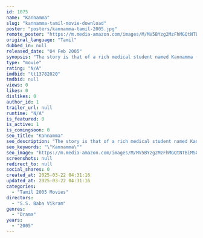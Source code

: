 ```yaml
---
id: 1075
name: "Kannamma"
slug: "kannamma-tamil-movie-download"
poster: "posters/kannamma-tamil-2005.jpg"
remote_poster: "https://m.media-amazon.com/images/M/MV5BYzg2MzFhMGQtNTBiMS00NjFhLThmNTktZDhiZGVmMzAyMTA5XkEyXkFqcGdeQXVyMTEzNzg0Mjkx._V1_SX300.jpg"
original_language: "Tamil"
dubbed_in: null
released_date: "04 Feb 2005"
synopsis: "The story is that of a rich medical student named Kannamma (Meena), who falls in love with Anandan (Prem Kumar) after he saves her from an acid attack by her driver Babu (Karate Raja). Anand's friend Madan (Bose Venkat) becomes Ka..."
type: "movie"
rating: "N/A"
imdbid: "tt13782020"
tmdbid: null
views: 0
likes: 0
dislikes: 0
author_id: 1
trailer_url: null
runtime: "N/A"
is_featured: 0
is_active: 1
is_comingsoon: 0
seo_title: "Kannamma"
seo_description: "The story is that of a rich medical student named Kannamma (Meena), who falls in love with Anandan (Prem Kumar) after he saves her from an acid attack by her driver Babu (Karate Raja). Anand's friend Madan (Bose Venkat) becomes Ka..."
seo_keywords: "\"Kannamma\""
seo_image: "https://m.media-amazon.com/images/M/MV5BYzg2MzFhMGQtNTBiMS00NjFhLThmNTktZDhiZGVmMzAyMTA5XkEyXkFqcGdeQXVyMTEzNzg0Mjkx._V1_SX300.jpg"
screenshots: null
redirect_to: null
social_shares: 0
created_at: 2025-03-22 04:31:16
updated_at: 2025-03-22 04:31:16
categories:
  - "Tamil 2005 Movies"
directors:
  - "S.S. Baba Vikram"
genres:
  - "Drama"
years:
  - "2005"
---
```

